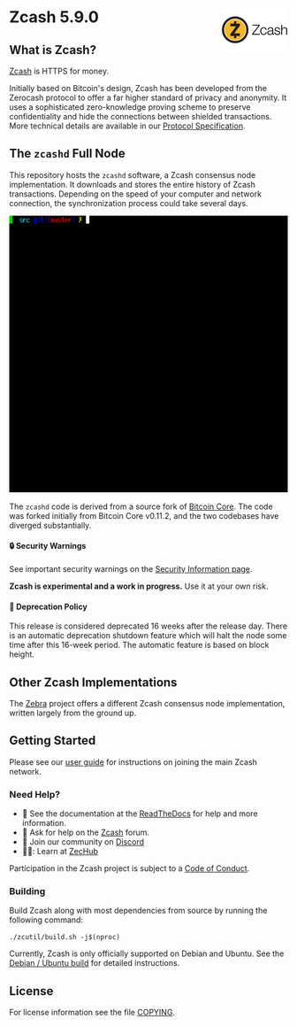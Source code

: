 Zcash 5.9.0
<img align="right" width="120" height="80" src="doc/imgs/logo.png">
===========

What is Zcash?
--------------

[Zcash](https://z.cash/) is HTTPS for money.

Initially based on Bitcoin's design, Zcash has been developed from
the Zerocash protocol to offer a far higher standard of privacy and
anonymity. It uses a sophisticated zero-knowledge proving scheme to
preserve confidentiality and hide the connections between shielded
transactions. More technical details are available in our
[Protocol Specification](https://zips.z.cash/protocol/protocol.pdf).

## The `zcashd` Full Node

This repository hosts the `zcashd` software, a Zcash consensus node
implementation. It downloads and stores the entire history of Zcash
transactions. Depending on the speed of your computer and network
connection, the synchronization process could take several days.

<p align="center">
  <img src="doc/imgs/zcashd_screen.gif" height="500">
</p>

The `zcashd` code is derived from a source fork of
[Bitcoin Core](https://github.com/bitcoin/bitcoin). The code was forked
initially from Bitcoin Core v0.11.2, and the two codebases have diverged
substantially.

#### :lock: Security Warnings

See important security warnings on the
[Security Information page](https://z.cash/support/security/).

**Zcash is experimental and a work in progress.** Use it at your own risk.

####  :ledger: Deprecation Policy

This release is considered deprecated 16 weeks after the release day. There
is an automatic deprecation shutdown feature which will halt the node some
time after this 16-week period. The automatic feature is based on block
height.

## Other Zcash Implementations

The [Zebra](https://github.com/ZcashFoundation/zebra) project offers a
different Zcash consensus node implementation, written largely from the
ground up.

## Getting Started

Please see our [user
guide](https://zcash.readthedocs.io/en/latest/rtd_pages/rtd_docs/user_guide.html)
for instructions on joining the main Zcash network.

### Need Help?

* :blue_book: See the documentation at the [ReadTheDocs](https://zcash.readthedocs.io)
  for help and more information.
* :incoming_envelope: Ask for help on the [Zcash](https://forum.z.cash/) forum.
* :speech_balloon: Join our community on [Discord](https://discordapp.com/invite/PhJY6Pm)
* 🧑‍🎓: Learn at [ZecHub](https://wiki.zechub.xyz/)

Participation in the Zcash project is subject to a
[Code of Conduct](code_of_conduct.md).

### Building

Build Zcash along with most dependencies from source by running the following command:

```
./zcutil/build.sh -j$(nproc)
```

Currently, Zcash is only officially supported on Debian and Ubuntu. See the
[Debian / Ubuntu build](https://zcash.readthedocs.io/en/latest/rtd_pages/Debian-Ubuntu-build.html)
for detailed instructions.

License
-------

For license information see the file [COPYING](COPYING).
